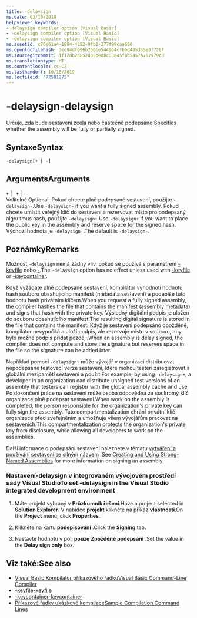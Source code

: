 ```yaml
---
title: -delaysign
ms.date: 03/10/2018
helpviewer_keywords:
- delaysign compiler option [Visual Basic]
- -delaysign compiler option [Visual Basic]
- -delaysign compiler option [Visual Basic]
ms.assetid: c76e61a4-1884-4252-9fb2-377f99caa690
ms.openlocfilehash: 3ee94df096b756be544964cfbbd405355e3f728f
ms.sourcegitcommit: 1f12db2d852d05bed8c53845f0b5a57a762979c8
ms.translationtype: MT
ms.contentlocale: cs-CZ
ms.lasthandoff: 10/18/2019
ms.locfileid: "72581275"
---
```

# <a name="-delaysign"></a><span data-ttu-id="7e4e0-102">-delaysign</span><span class="sxs-lookup"><span data-stu-id="7e4e0-102">-delaysign</span></span>

<span data-ttu-id="7e4e0-103">Určuje, zda bude sestavení zcela nebo částečně podepsáno.</span><span class="sxs-lookup"><span data-stu-id="7e4e0-103">Specifies whether the assembly will be fully or partially signed.</span></span>

## <a name="syntax"></a><span data-ttu-id="7e4e0-104">Syntaxe</span><span class="sxs-lookup"><span data-stu-id="7e4e0-104">Syntax</span></span>

```console
-delaysign[+ | -]
```

## <a name="arguments"></a><span data-ttu-id="7e4e0-105">Arguments</span><span class="sxs-lookup"><span data-stu-id="7e4e0-105">Arguments</span></span>

<span data-ttu-id="7e4e0-106">`+` &#124; `-`</span><span class="sxs-lookup"><span data-stu-id="7e4e0-106">`+` &#124; `-`</span></span>  
<span data-ttu-id="7e4e0-107">Volitelné.</span><span class="sxs-lookup"><span data-stu-id="7e4e0-107">Optional.</span></span> <span data-ttu-id="7e4e0-108">Pokud chcete plně podepsané sestavení, použijte `-delaysign-`.</span><span class="sxs-lookup"><span data-stu-id="7e4e0-108">Use `-delaysign-` if you want a fully signed assembly.</span></span> <span data-ttu-id="7e4e0-109">Pokud chcete umístit veřejný klíč do sestavení a rezervovat místo pro podepsaný algoritmus hash, použijte `-delaysign+`.</span><span class="sxs-lookup"><span data-stu-id="7e4e0-109">Use `-delaysign+` if you want to place the public key in the assembly and reserve space for the signed hash.</span></span> <span data-ttu-id="7e4e0-110">Výchozí hodnota je `-delaysign-`.</span><span class="sxs-lookup"><span data-stu-id="7e4e0-110">The default is `-delaysign-`.</span></span>

## <a name="remarks"></a><span data-ttu-id="7e4e0-111">Poznámky</span><span class="sxs-lookup"><span data-stu-id="7e4e0-111">Remarks</span></span>

<span data-ttu-id="7e4e0-112">Možnost `-delaysign` nemá žádný vliv, pokud se používá s parametrem [-keyfile](../../../visual-basic/reference/command-line-compiler/keyfile.md) nebo [-](../../../visual-basic/reference/command-line-compiler/keycontainer.md).</span><span class="sxs-lookup"><span data-stu-id="7e4e0-112">The `-delaysign` option has no effect unless used with [-keyfile](../../../visual-basic/reference/command-line-compiler/keyfile.md) or [-keycontainer](../../../visual-basic/reference/command-line-compiler/keycontainer.md).</span></span>

<span data-ttu-id="7e4e0-113">Když vyžádáte plně podepsané sestavení, kompilátor vyhodnotí hodnotu hash souboru obsahujícího manifest (metadata sestavení) a podepíše tuto hodnotu hash privátním klíčem.</span><span class="sxs-lookup"><span data-stu-id="7e4e0-113">When you request a fully signed assembly, the compiler hashes the file that contains the manifest (assembly metadata) and signs that hash with the private key.</span></span> <span data-ttu-id="7e4e0-114">Výsledný digitální podpis je uložen do souboru obsahujícího manifest.</span><span class="sxs-lookup"><span data-stu-id="7e4e0-114">The resulting digital signature is stored in the file that contains the manifest.</span></span> <span data-ttu-id="7e4e0-115">Když je sestavení podepsáno opožděně, kompilátor nevypočítá a uloží podpis, ale rezervuje místo v souboru, aby bylo možné podpis přidat později.</span><span class="sxs-lookup"><span data-stu-id="7e4e0-115">When an assembly is delay signed, the compiler does not compute and store the signature but reserves space in the file so the signature can be added later.</span></span>

<span data-ttu-id="7e4e0-116">Například pomocí `-delaysign+` může vývojář v organizaci distribuovat nepodepsané testovací verze sestavení, které mohou testeri zaregistrovat s globální mezipamětí sestavení a použít.</span><span class="sxs-lookup"><span data-stu-id="7e4e0-116">For example, by using `-delaysign+`, a developer in an organization can distribute unsigned test versions of an assembly that testers can register with the global assembly cache and use.</span></span> <span data-ttu-id="7e4e0-117">Po dokončení práce na sestavení může osoba odpovědná za soukromý klíč organizace plně podepsat sestavení.</span><span class="sxs-lookup"><span data-stu-id="7e4e0-117">When work on the assembly is completed, the person responsible for the organization's private key can fully sign the assembly.</span></span> <span data-ttu-id="7e4e0-118">Tato compartmentalization chrání privátní klíč organizace před zveřejněním a umožňuje všem vývojářům pracovat na sestaveních.</span><span class="sxs-lookup"><span data-stu-id="7e4e0-118">This compartmentalization protects the organization's private key from disclosure, while allowing all developers to work on the assemblies.</span></span>

<span data-ttu-id="7e4e0-119">Další informace o podepsání sestavení naleznete v tématu [vytváření a používání sestavení se silným názvem](../../../standard/assembly/create-use-strong-named.md) .</span><span class="sxs-lookup"><span data-stu-id="7e4e0-119">See [Creating and Using Strong-Named Assemblies](../../../standard/assembly/create-use-strong-named.md) for more information on signing an assembly.</span></span>

### <a name="to-set--delaysign-in-the-visual-studio-integrated-development-environment"></a><span data-ttu-id="7e4e0-120">Nastavení-delaysign v integrovaném vývojovém prostředí sady Visual Studio</span><span class="sxs-lookup"><span data-stu-id="7e4e0-120">To set -delaysign in the Visual Studio integrated development environment</span></span>

1. <span data-ttu-id="7e4e0-121">Máte projekt vybraný v **Průzkumník řešení**.</span><span class="sxs-lookup"><span data-stu-id="7e4e0-121">Have a project selected in **Solution Explorer**.</span></span> <span data-ttu-id="7e4e0-122">V nabídce **projekt** klikněte na příkaz **vlastnosti**.</span><span class="sxs-lookup"><span data-stu-id="7e4e0-122">On the **Project** menu, click **Properties**.</span></span>

2. <span data-ttu-id="7e4e0-123">Klikněte na kartu **podepisování** .</span><span class="sxs-lookup"><span data-stu-id="7e4e0-123">Click the **Signing** tab.</span></span>

3. <span data-ttu-id="7e4e0-124">Nastavte hodnotu v poli **pouze Zpožděné podepsání** .</span><span class="sxs-lookup"><span data-stu-id="7e4e0-124">Set the value in the **Delay sign only** box.</span></span>

## <a name="see-also"></a><span data-ttu-id="7e4e0-125">Viz také:</span><span class="sxs-lookup"><span data-stu-id="7e4e0-125">See also</span></span>

- [<span data-ttu-id="7e4e0-126">Visual Basic Kompilátor příkazového řádku</span><span class="sxs-lookup"><span data-stu-id="7e4e0-126">Visual Basic Command-Line Compiler</span></span>](../../../visual-basic/reference/command-line-compiler/index.md)
- [<span data-ttu-id="7e4e0-127">-keyfile</span><span class="sxs-lookup"><span data-stu-id="7e4e0-127">-keyfile</span></span>](../../../visual-basic/reference/command-line-compiler/keyfile.md)
- [<span data-ttu-id="7e4e0-128">-keycontainer</span><span class="sxs-lookup"><span data-stu-id="7e4e0-128">-keycontainer</span></span>](../../../visual-basic/reference/command-line-compiler/keycontainer.md)
- [<span data-ttu-id="7e4e0-129">Příkazové řádky ukázkové kompilace</span><span class="sxs-lookup"><span data-stu-id="7e4e0-129">Sample Compilation Command Lines</span></span>](../../../visual-basic/reference/command-line-compiler/sample-compilation-command-lines.md)
